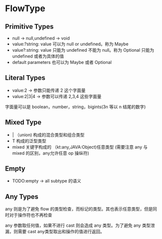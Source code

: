# FlowType

## Primitive Types

- null -> null,undefined -> void
- value:?string: value 可以为 null or undefined。称为 Maybe
- value?:string: value 只能为 undefined 不能为 null。称为 Optional 只能为 undefined 或者为具体的值
- default parameters 也可以为 Maybe 或者 Optional

## Literal Types

- value:2 -> 参数只能传递 2 这个字面量
- value:2|3|4 -> 参数可以传递 2,3,4 这些字面量

字面量可以是 boolean，number，string，bigints(3n 等以 n 结尾的数字)

## Mixed Type

- | （union) 构成的混合类型和组合类型
- T 构成的泛型类型
- mixed 关键字构成的 （kt:any,JAVA:Object)任意类型
  (需要注意 any 与 mixed 的区别，any允许任意 op 操纵符)

## Empty

- TODO:empty -> all subtype 的语义

## Any Types

any 则是为了避免 flow 的类型检查，而标记的类型。其也表示任意类型，但是同时对于操作符也不再检查

any 参数取任何值，如果不进行 cast 则会造成 any 类型。为了避免 any 类型泄漏，则需要 cast any类型取出和操作的值进行返回。
